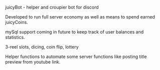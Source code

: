 juicyBot - helper and croupier bot for discord

Developed to run full server economy as well as means to spend earned juicyCoins.

mySql support coming in future to keep track of user balances and statistics.

3-reel slots, dicing, coin flip, lottery

Helper functions to automate some server functions like posting title preview from youtube link.
